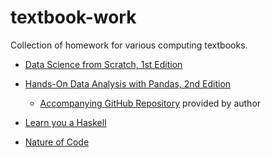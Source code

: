 # textbook-work
 Collection of homework for various computing textbooks.

* [Data Science from Scratch, 1st Edition](https://joelgrus.com/books/)

* [Hands-On Data Analysis with Pandas, 2nd Edition](https://www.amazon.com/Hands-Data-Analysis-Pandas-visualization/dp/1800563450)
   * [Accompanying GitHub Repository](https://github.com/stefmolin/Hands-On-Data-Analysis-with-Pandas-2nd-edition) provided by author

* [Learn you a Haskell](http://learnyouahaskell.com/)
 
* [Nature of Code](https://natureofcode.com/book/)
